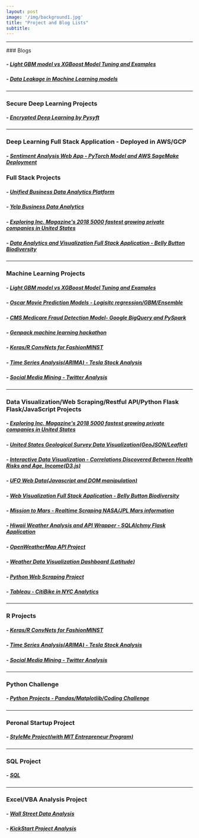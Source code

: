 ```yaml
---
layout: post
image: '/img/background1.jpg'
title: "Project and Blog Lists"
subtitle:
---
```


<hr>
### Blogs     

##### - [Light GBM model vs XGBoost Model Tuning and Examples](https://github.com/Pyligent/lightGBM_vs_XGBoost)

##### - [Data Leakage in Machine Learning models](https://github.com/Pyligent/Data-Leakage)


<hr>   

 

### Secure Deep Learning Projects

##### - [Encrypted Deep Learning by Pysyft](https://github.com/Pyligent/encrypted-deep-learning)


<hr>  

### Deep Learning Full Stack Application - Deployed in AWS/GCP

##### - [Sentiment Analysis Web App - PyTorch Model and AWS SageMake Deployment](https://github.com/Pyligent/Sentiment-Analysis-AWS-deployment)


### Full Stack Projects

##### - [Unified Business Data Analytics Platform](https://github.com/Pyligent/Business-Analytics-Platform/edit/master/README.md)


##### - [Yelp Business Data Analytics](https://github.com/Pyligent/yelp_project)


##### - [Exploring Inc. Magazine's 2018 5000 fastest growing private companies in United States](https://github.com/Pyligent/Inc5000_Data_Viz_Project)


##### - [Data Analytics and Visualization Full Stack Application - Belly Button Biodiversity](https://github.com/Pyligent/belly_button_biodiversity)   

   <hr>   

### Machine Learning Projects   

##### - [Light GBM model vs XGBoost Model Tuning and Examples](https://github.com/Pyligent/lightGBM_vs_XGBoost)

##### - [Oscar Movie Prediction Models - Logisitc regression/GBM/Ensemble](https://github.com/Pyligent/2019_Oscar_Best_Picture_Prediction)    
   
##### - [CMS Medicare Fraud Detection Model- Google BigQuery and PySpark](https://github.com/Pyligent/CMS-Medicare-Data-FRAUD-Detection)

##### - [Genpack machine learning hackathon](https://github.com/Pyligent/Genpack_machine_learning_hackathon)

##### - [Keras/R ConvNets for FashionMINST](https://github.com/Pyligent/FashionMNIST)

##### - [Time Series Analysis(ARIMA) - Tesla Stock Analysis](https://github.com/Pyligent/Telsa-Stock-Analysis-R-)

##### - [Social Media Mining - Twitter Analysis](https://github.com/Pyligent/Social-Media-Mining)

<hr>   

###  Data Visualization/Web Scraping/Restful API/Python Flask Flask/JavaScript Projects   

##### - [Exploring Inc. Magazine's 2018 5000 fastest growing private companies in United States](https://github.com/Pyligent/Inc5000_Data_Viz_Project)

##### - [United States Geological Survey Data Visualization(GeoJSON/Leaflet)](https://pyligent.github.io/USGS_DataVisualization/)   

##### - [Interactive Data Visualization - Correlations Discovered Between Health Risks and Age, Income(D3.js)](https://pyligent.github.io/D3_DataViz/)   

##### - [UFO Web Data(Javascript and DOM manipulation)](https://pyligent.github.io/ufo_web_data/)   

##### - [Web Visualization Full Stack Application - Belly Button Biodiversity](https://github.com/Pyligent/belly_button_biodiversity)      

##### - [Mission to Mars - Realtime Scraping NASA/JPL Mars information](https://github.com/Pyligent/mars_scraper/blob/master/README.md)    

##### - [Hiwaii Weather Analysis and API Wrapper - SQLAlchmy Flask Application](https://github.com/Pyligent/SQLAlchemy_Flask)   

##### - [OpenWeatherMap API Project](https://github.com/Pyligent/Python_api/tree/master/Weather_API)   

##### - [Weather Data Visualization Dashboard (Latitude)](https://pyligent.github.io/weatherweb_dashboard/)

##### - [Python Web Scraping Project](https://pyligent.github.io/Car_ETL_PROJECT/)   

##### - [Tableau - CitiBike in NYC Analytics](https://public.tableau.com/profile/taojin5273#!/vizhome/CitiBikeMapsinNYC/Dashboard-UserType)


<hr>   

### R Projects 

##### - [Keras/R ConvNets for FashionMINST](https://github.com/Pyligent/FashionMNIST)

##### - [Time Series Analysis(ARIMA) - Tesla Stock Analysis](https://github.com/Pyligent/Telsa-Stock-Analysis-R-)

##### - [Social Media Mining - Twitter Analysis](https://github.com/Pyligent/Social-Media-Mining)

<hr>


### Python Challenge   

##### - [Python Projects - Pandas/Matplotlib/Coding Challenge](https://github.com/Pyligent/python-challenge)

<hr>   

### Peronal Startup Project

##### - [StyleMe Project(with MIT Entrepreneur Program)](https://github.com/Pyligent/fashionstyle_project)
 
<hr>   

### SQL Project   

##### - [SQL](https://github.com/Pyligent/SQL)

<hr>   

### Excel/VBA Analysis Project   

##### - [Wall Street Data Analysis](https://github.com/Pyligent/WallStreet-Multi-Year-Data-VBA-)

##### - [KickStart Project Analysis](https://github.com/Pyligent/Excel_Project)




